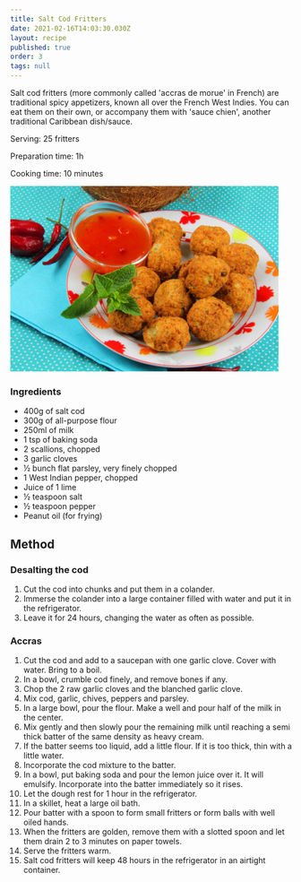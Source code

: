 ```yaml
---
title: Salt Cod Fritters
date: 2021-02-16T14:03:30.030Z
layout: recipe
published: true
order: 3
tags: null
---
```

Salt cod fritters (more commonly called 'accras de morue' in French) are traditional spicy appetizers, known all over the French West Indies. You can eat them on their own, or accompany them with 'sauce chien', another traditional Caribbean dish/sauce. 

Serving: 25 fritters

Preparation time: 1h

Cooking time: 10 minutes

![A plate of salt cod fritters (golden and round-shaped) with a side of spicy sauce](../uploads/saltcodfritters.png "Salt Cod Fritters")

### Ingredients

* 400g of salt cod
* 300g of all-purpose flour
* 250ml of milk
* 1 tsp of baking soda
* 2 scallions, chopped
* 3 garlic cloves
* ½ bunch flat parsley, very finely chopped
* 1 West Indian pepper, chopped
* Juice of 1 lime
* ½ teaspoon salt
* ½ teaspoon pepper
* Peanut oil (for frying)

## Method

### Desalting the cod

1. Cut the cod into chunks and put them in a colander.
2. Immerse the colander into a large container filled with water and put it in the refrigerator.
3. Leave it for 24 hours, changing the water as often as possible.

### Accras

1. Cut the cod and add to a saucepan with one garlic clove. Cover with water. Bring to a boil.
2. In a bowl, crumble cod finely, and remove bones if any.
3. Chop the 2 raw garlic cloves and the blanched garlic clove.
4. Mix cod, garlic, chives, peppers and parsley.
5. In a large bowl, pour the flour. Make a well and pour half of the milk in the center.
6. Mix gently and then slowly pour the remaining milk until reaching a semi thick batter of the same density as heavy cream.
7. If the batter seems too liquid, add a little flour. If it is too thick, thin with a little water.
8. Incorporate the cod mixture to the batter.
9. In a bowl, put baking soda and pour the lemon juice over it. It will emulsify. Incorporate into the batter immediately so it rises.
10. Let the dough rest for 1 hour in the refrigerator.
11. In a skillet, heat a large oil bath.
12. Pour batter with a spoon to form small fritters or form balls with well oiled hands.
13. When the fritters are golden, remove them with a slotted spoon and let them drain 2 to 3 minutes on paper towels.
14. Serve the fritters warm.
15. Salt cod fritters will keep 48 hours in the refrigerator in an airtight container.